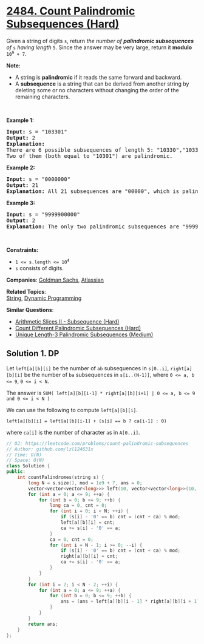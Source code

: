 # [2484. Count Palindromic Subsequences (Hard)](https://leetcode.com/problems/count-palindromic-subsequences)

<p>Given a string of digits <code>s</code>, return <em>the number of <strong>palindromic subsequences</strong> of</em> <code>s</code><em> having length </em><code>5</code>. Since the answer may be very large, return it <strong>modulo</strong> <code>10<sup>9</sup> + 7</code>.</p>
<p><strong>Note:</strong></p>
<ul>
	<li>A string is <strong>palindromic</strong> if it reads the same forward and backward.</li>
	<li>A <strong>subsequence</strong> is a string that can be derived from another string by deleting some or no characters without changing the order of the remaining characters.</li>
</ul>
<p>&nbsp;</p>
<p><strong class="example">Example 1:</strong></p>
<pre><strong>Input:</strong> s = "103301"
<strong>Output:</strong> 2
<strong>Explanation:</strong> 
There are 6 possible subsequences of length 5: "10330","10331","10301","10301","13301","03301". 
Two of them (both equal to "10301") are palindromic.
</pre>
<p><strong class="example">Example 2:</strong></p>
<pre><strong>Input:</strong> s = "0000000"
<strong>Output:</strong> 21
<strong>Explanation:</strong> All 21 subsequences are "00000", which is palindromic.
</pre>
<p><strong class="example">Example 3:</strong></p>
<pre><strong>Input:</strong> s = "9999900000"
<strong>Output:</strong> 2
<strong>Explanation:</strong> The only two palindromic subsequences are "99999" and "00000".
</pre>
<p>&nbsp;</p>
<p><strong>Constraints:</strong></p>
<ul>
	<li><code>1 &lt;= s.length &lt;= 10<sup>4</sup></code></li>
	<li><code>s</code> consists of digits.</li>
</ul>

**Companies**:
[Goldman Sachs](https://leetcode.com/company/goldman-sachs), [Atlassian](https://leetcode.com/company/atlassian)

**Related Topics**:  
[String](https://leetcode.com/tag/string/), [Dynamic Programming](https://leetcode.com/tag/dynamic-programming/)

**Similar Questions**:
* [Arithmetic Slices II - Subsequence (Hard)](https://leetcode.com/problems/arithmetic-slices-ii-subsequence/)
* [Count Different Palindromic Subsequences (Hard)](https://leetcode.com/problems/count-different-palindromic-subsequences/)
* [Unique Length-3 Palindromic Subsequences (Medium)](https://leetcode.com/problems/unique-length-3-palindromic-subsequences/)

## Solution 1. DP

Let `left[a][b][i]` be the number of `ab` subsequences in `s[0..i]`, `right[a][b][i]` be the number of `ba` subsequences in `s[i..(N-1)]`, where `0 <= a, b <= 9`, `0 <= i < N`.

The answer is `SUM( left[a][b][i-1] * right[a][b][i+1] | 0 <= a, b <= 9 and 0 <= i < N )`

We can use the following to compute `left[a][b][i]`.

```
left[a][b][i] = left[a][b][i-1] + (s[i] == b ? ca[i-1] : 0)
```
where `ca[i]` is the number of character `a`s in `A[0..i]`.

```cpp
// OJ: https://leetcode.com/problems/count-palindromic-subsequences
// Author: github.com/lzl124631x
// Time: O(N)
// Space: O(N)
class Solution {
public:
    int countPalindromes(string s) {
        long N = s.size(), mod = 1e9 + 7, ans = 0;
        vector<vector<vector<long>>> left(10, vector<vector<long>>(10, vector<long>(N))), right(10, vector<vector<long>>(10, vector<long>(N)));
        for (int a = 0; a <= 9; ++a) {
            for (int b = 0; b <= 9; ++b) {
                long ca = 0, cnt = 0;
                for (int i = 0; i < N; ++i) {
                    if (s[i] - '0' == b) cnt = (cnt + ca) % mod;
                    left[a][b][i] = cnt;
                    ca += s[i] - '0' == a;
                }
                ca = 0, cnt = 0;
                for (int i = N - 1; i >= 0; --i) {
                    if (s[i] - '0' == b) cnt = (cnt + ca) % mod;
                    right[a][b][i] = cnt;
                    ca += s[i] - '0' == a;
                }
            }
        }
        for (int i = 2; i < N - 2; ++i) {
            for (int a = 0; a <= 9; ++a) {
                for (int b = 0; b <= 9; ++b) {
                    ans = (ans + left[a][b][i - 1] * right[a][b][i + 1] % mod) % mod;
                }
            }
        }
        return ans;
    }
};
```